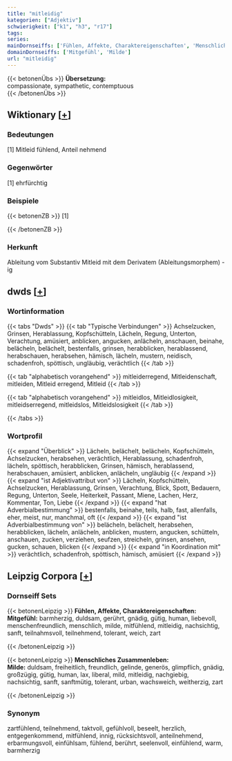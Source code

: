 ```yaml
---
title: "mitleidig"
kategorien: ["Adjektiv"]
schwierigkeit: ["k1", "h3", "r17"]
tags:
series:
mainDornseiffs: ['Fühlen, Affekte, Charaktereigenschaften', 'Menschliches Zusammenleben']
domainDornseiffs: ['Mitgefühl', 'Milde']
url: "mitleidig"
---
```


{{< betonenÜbs >}}
**Übersetzung:**  
compassionate, sympathetic, contemptuous  
{{< /betonenÜbs >}}

## Wiktionary [[+](https://de.wiktionary.org/wiki/mitleidig)]

### Bedeutungen
[1] Mitleid fühlend, Anteil nehmend  

### Gegenwörter
[1] ehrfürchtig  

### Beispiele
{{< betonenZB >}}
[1]  

{{< /betonenZB >}}
### Herkunft
Ableitung vom Substantiv Mitleid mit dem Derivatem (Ableitungsmorphem) -ig  



## dwds [[+](https://www.dwds.de/wb/mitleidig)]

### Wortinformation
{{< tabs "Dwds" >}}
{{< tab "Typische Verbindungen" >}}
Achselzucken, Grinsen, Herablassung, Kopfschütteln, Lächeln, Regung, Unterton, Verachtung, amüsiert, anblicken, angucken, anlächeln, anschauen, beinahe, belächeln, belächelt, bestenfalls, grinsen, herabblicken, herablassend, herabschauen, herabsehen, hämisch, lächeln, mustern, neidisch, schadenfroh, spöttisch, ungläubig, verächtlich
{{< /tab >}}

{{< tab "alphabetisch vorangehend" >}}
mitleiderregend, Mitleidenschaft, mitleiden, Mitleid erregend, Mitleid
{{< /tab >}}

{{< tab "alphabetisch vorangehend" >}}
mitleidlos, Mitleidlosigkeit, mitleidserregend, mitleidslos, Mitleidslosigkeit
{{< /tab >}}

{{< /tabs >}}

### Wortprofil
{{< expand "Überblick" >}} Lächeln, belächelt, belächeln, Kopfschütteln, Achselzucken, herabsehen, verächtlich, Herablassung, schadenfroh, lächeln, spöttisch, herabblicken, Grinsen, hämisch, herablassend, herabschauen, amüsiert, anblicken, anlächeln, ungläubig {{< /expand >}}
{{< expand "ist Adjektivattribut von" >}} Lächeln, Kopfschütteln, Achselzucken, Herablassung, Grinsen, Verachtung, Blick, Spott, Bedauern, Regung, Unterton, Seele, Heiterkeit, Passant, Miene, Lachen, Herz, Kommentar, Ton, Liebe {{< /expand >}}
{{< expand "hat Adverbialbestimmung" >}} bestenfalls, beinahe, teils, halb, fast, allenfalls, eher, meist, nur, manchmal, oft {{< /expand >}}
{{< expand "ist Adverbialbestimmung von" >}} belächeln, belächelt, herabsehen, herabblicken, lächeln, anlächeln, anblicken, mustern, angucken, schütteln, anschauen, zucken, verziehen, seufzen, streicheln, grinsen, ansehen, gucken, schauen, blicken {{< /expand >}}
{{< expand "in Koordination mit" >}} verächtlich, schadenfroh, spöttisch, hämisch, amüsiert {{< /expand >}}

## Leipzig Corpora [[+](https://corpora.uni-leipzig.de/en/res?word=mitleidig&corpusId=deu_newscrawl-public_2018)]

### Dornseiff Sets
{{< betonenLeipzig >}}
**Fühlen, Affekte, Charaktereigenschaften:**  
**Mitgefühl:** barmherzig, duldsam, gerührt, gnädig, gütig, human, liebevoll, menschenfreundlich, menschlich, milde, mitfühlend, mitleidig, nachsichtig, sanft, teilnahmsvoll, teilnehmend, tolerant, weich, zart  

{{< /betonenLeipzig >}}


{{< betonenLeipzig >}}
**Menschliches Zusammenleben:**  
**Milde:** duldsam, freiheitlich, freundlich, gelinde, generös, glimpflich, gnädig, großzügig, gütig, human, lax, liberal, mild, mitleidig, nachgiebig, nachsichtig, sanft, sanftmütig, tolerant, urban, wachsweich, weitherzig, zart  

{{< /betonenLeipzig >}}

### Synonym
zartfühlend, teilnehmend, taktvoll, gefühlvoll, beseelt, herzlich, entgegenkommend, mitfühlend, innig, rücksichtsvoll, anteilnehmend, erbarmungsvoll, einfühlsam, fühlend, berührt, seelenvoll, einfühlend, warm, barmherzig

